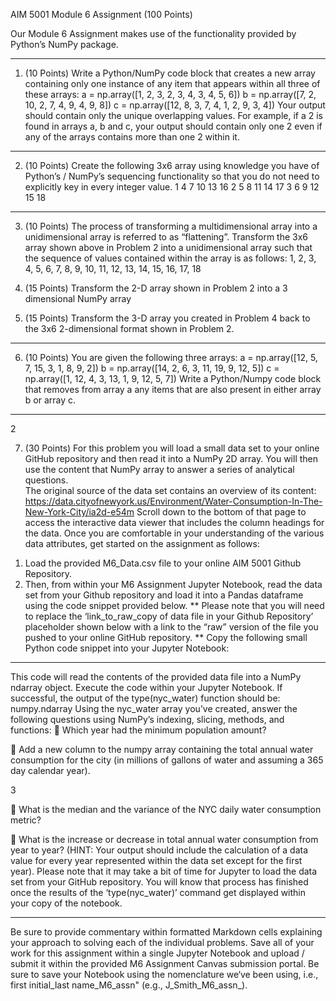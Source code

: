 AIM 5001 Module 6 Assignment (100 Points) 
 
Our Module 6 Assignment makes use of the functionality provided by Python’s NumPy package. 

-------------------------------------------------------------------------------------------------------------------------------- 
1. (10 Points) Write a Python/NumPy code block that creates a new array containing only one instance of any item that 
appears within all three of these arrays: 
a = np.array([1, 2, 3, 2, 3, 4, 3, 4, 5, 6]) 
b = np.array([7, 2, 10, 2, 7, 4, 9, 4, 9, 8]) 
c = np.array([12, 8, 3, 7, 4, 1, 2, 9, 3, 4]) 
Your output should contain only the unique overlapping values. For example, if a 2 is found in arrays a, b and c, your 
output should contain only one 2 even if any of the arrays contains more than one 2 within it. 
-------------------------------------------------------------------------------------------------------------------------------- 
2. (10 Points) Create the following 3x6 array using knowledge you have of Python’s / NumPy’s  sequencing functionality 
so that you do not need to explicitly key in every integer value. 
1 4 7 10 13 16 
2 5 8 11 14 17 
3 6 9 12 15 18 
 
-------------------------------------------------------------------------------------------------------------------------------- 
3. (10 Points) The process of transforming a multidimensional array into a unidimensional array is referred to as 
“flattening”. Transform the 3x6 array shown above in Problem 2 into a unidimensional array such that the sequence of 
values contained within the array is as follows: 1, 2, 3, 4, 5, 6, 7, 8, 9, 10, 11, 12, 13, 14, 15, 16, 17, 18 
 
4. (15 Points) Transform the 2-D array shown in Problem 2 into a 3 dimensional NumPy array 
 
5. (15 Points) Transform the 3-D array you created in Problem 4 back to the 3x6  2-dimensional format shown in 
Problem 2. 
-------------------------------------------------------------------------------------------------------------------------------- 
6.  (10 Points) You are given the following three arrays: 
a = np.array([12, 5, 7, 15, 3, 1, 8, 9, 2]) 
b = np.array([14, 2, 6, 3, 11, 19, 9, 12, 5]) 
c = np.array([1, 12, 4, 3, 13, 1, 9, 12, 5, 7]) 
Write a Python/Numpy code block that removes from array a any items that are also present in either array b or array c. 
-------------------------------------------------------------------------------------------------------------------------------- 
2 
 
7.  (30 Points) For this problem you will load a small data set to your online GitHub repository and then read it into a 
NumPy 2D array. You will then use the content that NumPy array to answer a series of analytical questions.  
The original source of the data set contains an overview of its content:  
https://data.cityofnewyork.us/Environment/Water-Consumption-In-The-New-York-City/ia2d-e54m 
Scroll down to the bottom of that page to access the interactive data viewer that includes the column headings for the 
data.  Once you are comfortable in your understanding of the various data attributes, get started on the assignment as 
follows: 
1) Load the provided M6_Data.csv file to your online AIM 5001 Github Repository.  
2) Then, from within your M6 Assignment Jupyter Notebook, read the data set from your Github repository and 
load it into a Pandas dataframe using the code snippet provided below.  ** Please note that you will need to replace the 
‘link_to_raw_copy of data file in your Github Repository’ placeholder shown below with a link to the “raw” version of 
the file you pushed to your online GitHub repository. ** 
Copy the following small Python code snippet into your Jupyter Notebook: 
____________________________________________ 
 
This code will read the contents of the provided data file into a NumPy ndarray object. Execute the code within your 
Jupyter Notebook. If successful, the output of the type(nyc_water) function should be: numpy.ndarray 
Using the nyc_water array you’ve created, answer the following questions using NumPy’s indexing, slicing, methods, and 
functions: 
 Which year had the minimum population amount? 
 
 Add a new column to the numpy array containing the total annual water consumption for the city (in millions 
of gallons of water and assuming a 365 day calendar year).  
 
3 
 
 What is the median and the variance of the NYC daily water consumption metric? 
 
 What is the increase or decrease in total annual water consumption from year to year?  (HINT: Your output 
should include the calculation of a data value for every year represented within the data set except for the first 
year). 
Please note that it may take a bit of time for Jupyter to load the data set from your GitHub repository.  You will know 
that process has finished once the results of the ‘type(nyc_water)’ command get displayed within your copy of the 
notebook. 
 
------------------------------------------------------------------------------------------------------------------------------------------ 
 
Be sure to provide commentary within formatted Markdown cells explaining your approach to solving each of the 
individual problems. Save all of your work for this assignment within a single Jupyter Notebook and upload / submit it 
within the provided M6 Assignment Canvas submission portal.  Be sure to save your Notebook using the nomenclature 
we‘ve been using, i.e.,  first initial_last name_M6_assn" (e.g., J_Smith_M6_assn_). 
